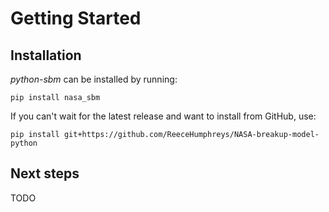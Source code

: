 # Getting Started

## Installation

_python-sbm_ can be installed by running:
```
pip install nasa_sbm
```

If you can't wait for the latest release and want to install from GitHub, use:

```
pip install git+https://github.com/ReeceHumphreys/NASA-breakup-model-python
```

## Next steps

TODO
